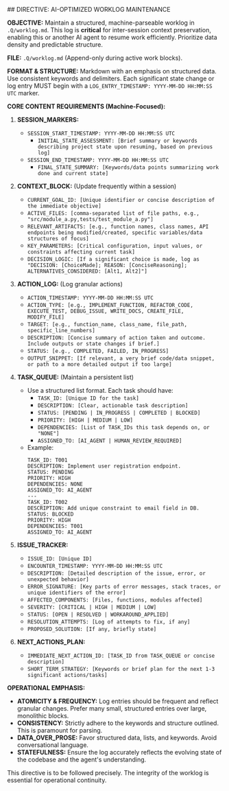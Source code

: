 <directive>
## DIRECTIVE: AI-OPTIMIZED WORKLOG MAINTENANCE

**OBJECTIVE:** Maintain a structured, machine-parseable worklog in `.Q/worklog.md`. This log is **critical** for inter-session context preservation, enabling this or another AI agent to resume work efficiently. Prioritize data density and predictable structure.

**FILE:** `.Q/worklog.md` (Append-only during active work blocks).

**FORMAT & STRUCTURE:** Markdown with an emphasis on structured data. Use consistent keywords and delimiters. Each significant state change or log entry MUST begin with a `LOG_ENTRY_TIMESTAMP: YYYY-MM-DD HH:MM:SS UTC` marker.

**CORE CONTENT REQUIREMENTS (Machine-Focused):**

1.  **SESSION_MARKERS:**
    * `SESSION_START_TIMESTAMP: YYYY-MM-DD HH:MM:SS UTC`
        * `INITIAL_STATE_ASSESSMENT: [Brief summary or keywords describing project state upon resuming, based on previous log]`
    * `SESSION_END_TIMESTAMP: YYYY-MM-DD HH:MM:SS UTC`
        * `FINAL_STATE_SUMMARY: [Keywords/data points summarizing work done and current state]`

2.  **CONTEXT_BLOCK:** (Update frequently within a session)
    * `CURRENT_GOAL_ID: [Unique identifier or concise description of the immediate objective]`
    * `ACTIVE_FILES: [comma-separated list of file paths, e.g., "src/module_a.py,tests/test_module_a.py"]`
    * `RELEVANT_ARTIFACTS: [e.g., function names, class names, API endpoints being modified/created, specific variables/data structures of focus]`
    * `KEY_PARAMETERS: [Critical configuration, input values, or constraints affecting current task]`
    * `DECISION_LOGIC: [If a significant choice is made, log as "DECISION: [ChoiceMade]; REASON: [ConciseReasoning]; ALTERNATIVES_CONSIDERED: [Alt1, Alt2]"]`

3.  **ACTION_LOG:** (Log granular actions)
    * `ACTION_TIMESTAMP: YYYY-MM-DD HH:MM:SS UTC`
    * `ACTION_TYPE: [e.g., IMPLEMENT_FUNCTION, REFACTOR_CODE, EXECUTE_TEST, DEBUG_ISSUE, WRITE_DOCS, CREATE_FILE, MODIFY_FILE]`
    * `TARGET: [e.g., function_name, class_name, file_path, specific_line_numbers]`
    * `DESCRIPTION: [Concise summary of action taken and outcome. Include outputs or state changes if brief.]`
    * `STATUS: [e.g., COMPLETED, FAILED, IN_PROGRESS]`
    * `OUTPUT_SNIPPET: [If relevant, a very brief code/data snippet, or path to a more detailed output if too large]`

4.  **TASK_QUEUE:** (Maintain a persistent list)
    * Use a structured list format. Each task should have:
        * `TASK_ID: [Unique ID for the task]`
        * `DESCRIPTION: [Clear, actionable task description]`
        * `STATUS: [PENDING | IN_PROGRESS | COMPLETED | BLOCKED]`
        * `PRIORITY: [HIGH | MEDIUM | LOW]`
        * `DEPENDENCIES: [List of TASK_IDs this task depends on, or "NONE"]`
        * `ASSIGNED_TO: [AI_AGENT | HUMAN_REVIEW_REQUIRED]`
    * Example:
        ```
        TASK_ID: T001
        DESCRIPTION: Implement user registration endpoint.
        STATUS: PENDING
        PRIORITY: HIGH
        DEPENDENCIES: NONE
        ASSIGNED_TO: AI_AGENT
        ---
        TASK_ID: T002
        DESCRIPTION: Add unique constraint to email field in DB.
        STATUS: BLOCKED
        PRIORITY: HIGH
        DEPENDENCIES: T001
        ASSIGNED_TO: AI_AGENT
        ```

5.  **ISSUE_TRACKER:**
    * `ISSUE_ID: [Unique ID]`
    * `ENCOUNTER_TIMESTAMP: YYYY-MM-DD HH:MM:SS UTC`
    * `DESCRIPTION: [Detailed description of the issue, error, or unexpected behavior]`
    * `ERROR_SIGNATURE: [Key parts of error messages, stack traces, or unique identifiers of the error]`
    * `AFFECTED_COMPONENTS: [Files, functions, modules affected]`
    * `SEVERITY: [CRITICAL | HIGH | MEDIUM | LOW]`
    * `STATUS: [OPEN | RESOLVED | WORKAROUND_APPLIED]`
    * `RESOLUTION_ATTEMPTS: [Log of attempts to fix, if any]`
    * `PROPOSED_SOLUTION: [If any, briefly state]`

6.  **NEXT_ACTIONS_PLAN:**
    * `IMMEDIATE_NEXT_ACTION_ID: [TASK_ID from TASK_QUEUE or concise description]`
    * `SHORT_TERM_STRATEGY: [Keywords or brief plan for the next 1-3 significant actions/tasks]`

**OPERATIONAL EMPHASIS:**

* **ATOMICITY & FREQUENCY:** Log entries should be frequent and reflect granular changes. Prefer many small, structured entries over large, monolithic blocks.
* **CONSISTENCY:** Strictly adhere to the keywords and structure outlined. This is paramount for parsing.
* **DATA_OVER_PROSE:** Favor structured data, lists, and keywords. Avoid conversational language.
* **STATEFULNESS:** Ensure the log accurately reflects the evolving state of the codebase and the agent's understanding.

This directive is to be followed precisely. The integrity of the worklog is essential for operational continuity.

</directive>
